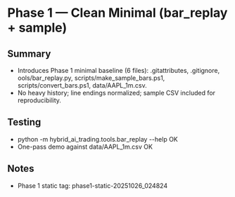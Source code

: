 # Phase 1 — Clean Minimal (bar_replay + sample)

## Summary
- Introduces Phase 1 minimal baseline (6 files): .gitattributes, .gitignore, 	ools/bar_replay.py, scripts/make_sample_bars.ps1, scripts/convert_bars.ps1, data/AAPL_1m.csv.
- No heavy history; line endings normalized; sample CSV included for reproducibility.

## Testing
- python -m hybrid_ai_trading.tools.bar_replay --help OK
- One-pass demo against data/AAPL_1m.csv OK

## Notes
- Phase 1 static tag: phase1-static-20251026_024824
